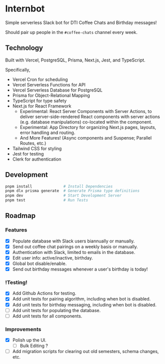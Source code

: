 # Internbot

Simple serverless Slack bot for DTI Coffee Chats and Birthday messages!

Should pair up people in the `#coffee-chats` channel every week.

## Technology

Built with Vercel, PostgreSQL, Prisma, Next.js, Jest, and TypeScript.

Specifically,

-   Vercel Cron for scheduling
-   Vercel Serverless Functions for API
-   Vercel Serverless Database for PostgreSQL
-   Prisma for Object-Relational Mapping
-   TypeScript for type safety
-   Next.js for React Framework
    -   Experimental: React Server Components with Server Actions, to deliver
        server-side-rendered React components with server actions (e.g. database manipulations)
        co-located within the component.
    -   Experimental: App Directory for organizing Next.js pages, layouts, error handling and
        routing.
    -   And More Features! (Async components and Suspense; Parallel Routes, etc.)
-   Tailwind CSS for styling
-   Jest for testing
-   Clerk for authentication

## Development

```bash
pnpm install              # Install Dependencies
pnpm dlx prisma generate  # Generate Prisma type definitions
pnpm dev                  # Start Development Server
pnpm test                 # Run Tests
```

## Roadmap

### Features

-   [x] Populate database with Slack users biannually or manually.
-   [x] Send out coffee chat pairings on a weekly basis or manually.
-   [x] Authentication with Slack, limited to emails in the database.
-   [x] Edit user info: active/inactive, birthday.
-   [x] Global bot disable/enable.
-   [x] Send out birthday messages whenever a user's birthday is today!

### !Testing!

-   [x] Add Github Actions for testing.
-   [x] Add unit tests for pairing algorithm, including when bot is disabled.
-   [x] Add unit tests for birthday messaging, including when bot is disabled.
-   [ ] Add unit tests for populating the database.
-   [ ] Add unit tests for all components.

### Improvements

-   [x] Polish up the UI.
    -   [ ] Bulk Editing ?
-   [ ] Add migration scripts for clearing out old semesters, schema changes, etc.
